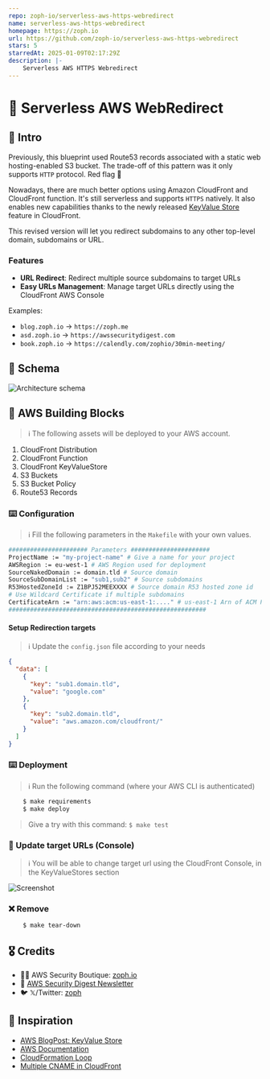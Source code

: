 ```yaml
---
repo: zoph-io/serverless-aws-https-webredirect
name: serverless-aws-https-webredirect
homepage: https://zoph.io
url: https://github.com/zoph-io/serverless-aws-https-webredirect
stars: 5
starredAt: 2025-01-09T02:17:29Z
description: |-
    Serverless AWS HTTPS Webredirect
---
```


# 🔀 Serverless AWS WebRedirect

## 📣 Intro

Previously, this blueprint used Route53 records associated with a static web hosting-enabled S3 bucket. The trade-off of this pattern was it only supports `HTTP` protocol. Red flag 🚩

Nowadays, there are much better options using Amazon CloudFront and CloudFront function. It's still serverless and supports `HTTPS` natively. It also enables new capabilities thanks to the newly released [KeyValue Store](https://docs.aws.amazon.com/AmazonCloudFront/latest/DeveloperGuide/kvs-with-functions.html) feature in CloudFront.

This revised version will let you redirect subdomains to any other top-level domain, subdomains or URL.

### Features

- **URL Redirect**: Redirect multiple source subdomains to target URLs
- **Easy URLs Management**: Manage target URLs directly using the CloudFront AWS Console

Examples:

- `blog.zoph.io` -> `https://zoph.me`
- `asd.zoph.io` -> `https://awssecuritydigest.com`
- `book.zoph.io` -> `https://calendly.com/zophio/30min-meeting/`

## 📐 Schema

![Architecture schema](./assets/arch-schema.drawio.png)

## 🧱 AWS Building Blocks

> ℹ️ The following assets will be deployed to your AWS account.

1. CloudFront Distribution
2. CloudFront Function
3. CloudFront KeyValueStore
4. S3 Buckets
5. S3 Bucket Policy
6. Route53 Records

### ⌨️ Configuration

> ℹ️ Fill the following parameters in the `Makefile` with your own values.

```bash
###################### Parameters ######################
ProjectName := "my-project-name" # Give a name for your project
AWSRegion := eu-west-1 # AWS Region used for deployment
SourceNakedDomain := domain.tld # Source domain
SourceSubDomainList := "sub1,sub2" # Source subdomains
R53HostedZoneId := Z1BPJ52MEEXXXX # Source domain R53 hosted zone id
# Use Wildcard Certificate if multiple subdomains
CertificateArn := "arn:aws:acm:us-east-1:...." # us-east-1 Arn of ACM Public Certificate associated
#######################################################
```

#### Setup Redirection targets

> ℹ️ Update the `config.json` file according to your needs

```json
{
  "data": [
    {
      "key": "sub1.domain.tld",
      "value": "google.com"
    },
    {
      "key": "sub2.domain.tld",
      "value": "aws.amazon.com/cloudfront/"
    }
  ]
}
```

### ⌨️ Deployment

> ℹ️ Run the following command (where your AWS CLI is authenticated)

```bash
    $ make requirements
    $ make deploy
```

> Give a try with this command: `$ make test`

### 📝 Update target URLs (Console)

> ℹ️ You will be able to change target url using the CloudFront Console, in the KeyValueStores section

![Screenshot](./assets/screenshot01.png)

### ❌ Remove

```bash
    $ make tear-down
```

## 🎖️ Credits

- 🏴‍☠️ AWS Security Boutique: [zoph.io](https://zoph.io?utm_source=serverless_redirect)
- 💌 [AWS Security Digest Newsletter](https://awssecuritydigest.com?utm_source=serverless_redirect)
- 🐦 𝕏/Twitter: [zoph](https://x.com/zoph)

## 🤔 Inspiration

- [AWS BlogPost: KeyValue Store](https://aws.amazon.com/blogs/aws/introducing-amazon-cloudfront-keyvaluestore-a-low-latency-datastore-for-cloudfront-functions/)
- [AWS Documentation](https://docs.aws.amazon.com/AmazonCloudFront/latest/DeveloperGuide/example-function-redirect-url.html)
- [CloudFormation Loop](https://aws.amazon.com/blogs/devops/exploring-fnforeach-and-fnfindinmap-enhancements-in-aws-cloudformation/)
- [Multiple CNAME in CloudFront](https://repost.aws/es/questions/QUUq6yPeMNR6OSKrgXeWO8Mw/cloudformation-and-cloudfront-cname)

